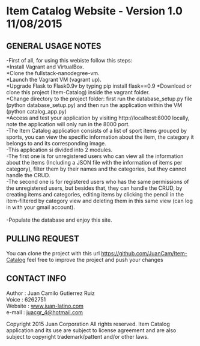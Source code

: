 <h1>Item Catalog Website - Version 1.0 11/08/2015</h1>

GENERAL USAGE NOTES
-------------------

-First of all, for using this webiste follow this steps:<br>
*Install Vagrant and VirtualBox.<br>
*Clone the fullstack-nanodegree-vm.<br>
*Launch the Vagrant VM (vagrant up).<br>
*Upgrade Flask to Flask0.9v by typing pip install flask==0.9
*Download or clone this project (Item-Catalog) inside the vagrant folder.<br>
*Change directory to the project folder: first run the database_setup.py file (python database_setup.py) and then run the application within the VM (python catalog_app.py)<br>
*Access and test your application by visiting http://localhost:8000 locally, note the application will only run in the 8000 port.<br>
-The Item Catalog application consists of a list of sport items grouped by sports, you can view the specific information about the item, the category it belongs to and its corresponding image.<br>
-This application si divided into 2 modules.<br>
-The first one is for unregistered users who can view all the information about the items (Including a JSON file with the information of items per category), filter them by their names and the categories, but they cannot handle the CRUD.<br>
-The second one is for registered users who has the same permissions of the unregistered users, but besides that, they can handle the CRUD, by creating items and categories, editing items by clicking the pencil in the item-filtered by category view and deleting them in this same view (can log in with your gmail account).<br></br>
-Populate the database and enjoy this site.</br>

PULLING REQUEST
------------------
You can clone the project with this url https://github.com/JuanCam/Item-Catalog
feel free to improve the project and push your changes

CONTACT INFO
------------------
Author : Juan Camilo Gutierrez Ruiz<br>
Voice : 6262751<br>
Website : www.juan-latino.com<br>
e-mail : juacgr_4@hotmail.com<br>

Copyright 2015 Juan Corporation All rights reserved.
Item Catalog application and its use are subject to license agreement and are also subject to copyright trademark/pattent and/or other laws. 
